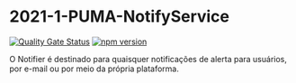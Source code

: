 # 2021-1-PUMA-NotifyService
[![Quality Gate Status](https://sonarcloud.io/api/project_badges/measure?project=fga-eps-mds_2022-1-PUMA-NotifyService&metric=alert_status)](https://sonarcloud.io/summary/new_code?id=fga-eps-mds_2022-1-PUMA-NotifyService) [![npm version](https://img.shields.io/badge/npm--express-v4.17.1-blue)](https://www.npmjs.com/package/express/v/4.17.1)

O Notifier é destinado para quaisquer notificações de alerta para usuários, por e-mail ou por meio da própria plataforma.
